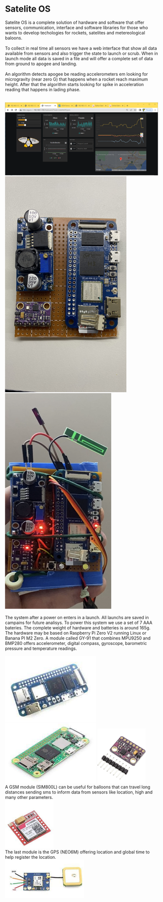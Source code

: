 # Satelite OS
Satelite OS is a complete solution of hardware and software that offer sensors, communication, interface and software libraries for those who wants to develop techologies for rockets, satelites and metereological baloons.<br><br>
To collect in real time all sensors we have a web interface that show all data available from sensors and also trigger the state to launch or scrub. When in launch mode all data is saved in a file and will offer a complete set of data from ground to apogee and landing.<br><br>
An algorithm detects apogee be reading accelerometers em looking for microgravity (near zero G) that happens when a rocket reach maximum height. After that the algorithm starts looking for spike in acceleration reading that happens in lading phase.<br><br>
<br><img src="./Image/SateliteOS-Interface.png" width=900><br>
<img src="./Hardware/prototype_.jpg" width=400> <img src="./Hardware/prototype.png" width=350 height=710><br>
<br> The system after a power on enters in a launch. All launchs are saved in campains for future analisys. To power this system we use a set of 7 AAA bateries. The complete weight of hardware and batteries is around 165g.<br>
The hardware may be based on Raspberry Pi Zero V2 running Linux or Banana PI M2 Zero. A module called GY-91 that combines MPU9250 and BMP280 offers accelerometer, digital compass, gyroscope, barometric pressure and temperature readings.<br>
<br><img src="./Hardware/bananaPI-M2.jpg" width=300> 
<img src="./Hardware/RPI Zero V2.png" width=300> 
<img src="./Hardware/GY-91-MPU9250-BMP280.png" width=160><br>
A GSM module (SIM800L) can be useful for balloons that can travel long distances sending sms to inform data from sensors like location, high and many other parameters.
<br><img src="./Hardware/GSM-SMS-SIM800L.jpg" width=160><br>
The last module is the GPS (NEO6M) offering location and global time to help register the location.<br>
<img src="./Hardware/NEO6M-GPS-Module.jpg" width=260><br>

